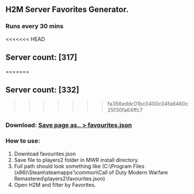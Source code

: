 
## H2M Server Favorites Generator.
### Runs every 30 mins

<<<<<<< HEAD
## Server count: [317]
=======
## Server count: [332]
>>>>>>> fa356eddc01bc0400c04fa6460c25f30fa64ffc7
### Download: [Save page as.. > favourites.json](https://raw.githubusercontent.com/Trnrr/h2m-serverlist-favorite-builder/main/favourites.json)

### How to use:
1. Download favourites.json
2. Save file to players2 folder in MWR install directory.
3. Full path should look something like (C:\Program Files (x86)\Steam\steamapps'\common\Call of Duty Modern Warfare Remastered\players2\favourites.json)
3. Open H2M and filter by Favorites.
